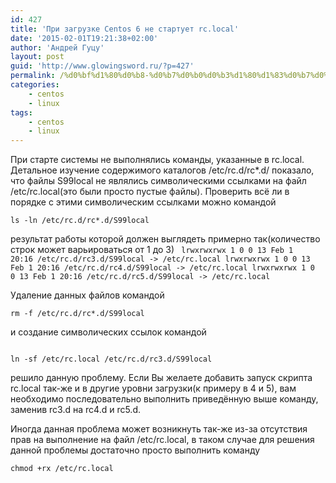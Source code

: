 ```yaml
---
id: 427
title: 'При загрузке Centos 6 не стартует rc.local'
date: '2015-02-01T19:21:38+02:00'
author: 'Андрей Гуцу'
layout: post
guid: 'http://www.glowingsword.ru/?p=427'
permalink: /%d0%bf%d1%80%d0%b8-%d0%b7%d0%b0%d0%b3%d1%80%d1%83%d0%b7%d0%ba%d0%b5-centos-6-%d0%bd%d0%b5-%d1%81%d1%82%d0%b0%d1%80%d1%82%d1%83%d0%b5%d1%82-rc-local/
categories:
    - centos
    - linux
tags:
    - centos
    - linux
---
```


При старте системы не выполнялись команды, указанные в rc.local. Детальное изучение содержимого каталогов /etc/rc.d/rc*.d/ показало, что файлы S99local не являлись символическими ссылками на файл /etc/rc.local(это были просто пустые файлы). Проверить всё ли в порядке с этими символическим ссылками можно командой
 
<code>ls -ln /etc/rc.d/rc*.d/S99local</code>

результат работы которой должен выглядеть примерно так(количество строк может варьироваться от 1 до 3)
<code>
lrwxrwxrwx 1 0 0 13 Feb  1 20:16 /etc/rc.d/rc3.d/S99local -> /etc/rc.local
lrwxrwxrwx 1 0 0 13 Feb  1 20:16 /etc/rc.d/rc4.d/S99local -> /etc/rc.local
lrwxrwxrwx 1 0 0 13 Feb  1 20:16 /etc/rc.d/rc5.d/S99local -> /etc/rc.local
</code>
 
Удаление данных файлов командой 

<code>rm -f /etc/rc.d/rc*.d/S99local</code>

и создание символических ссылок командой

<code>
ln -sf /etc/rc.local /etc/rc.d/rc3.d/S99local
</code>

решило данную проблему. Если Вы желаете добавить запуск скрипта rc.local так-же и в другие уровни загрузки(к примеру в 4 и 5), вам необходимо последовательно выполнить приведённую выше команду, заменив rc3.d на rc4.d и rc5.d.

Иногда данная проблема может возникнуть так-же из-за отсутствия прав на выполнение на файл /etc/rc.local, в таком случае для решения данной проблемы достаточно просто выполнить команду

<code>chmod +rx /etc/rc.local</code>

